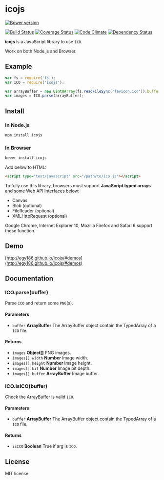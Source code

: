 # icojs

[![Bower version](https://img.shields.io/bower/v/icojs.svg?style=flat)](https://github.com/egy186/icojs)

[![Build Status](https://img.shields.io/travis/egy186/icojs.svg?style=flat)](https://travis-ci.org/egy186/icojs)
[![Coverage Status](https://img.shields.io/coveralls/egy186/icojs.svg?style=flat)](https://coveralls.io/r/egy186/icojs)
[![Code Climate](https://img.shields.io/codeclimate/github/egy186/icojs.svg?style=flat)](https://codeclimate.com/github/egy186/icojs)
[![Dependency Status](https://img.shields.io/david/egy186/icojs.svg?style=flat)](https://david-dm.org/egy186/icojs)

**icojs** is a JavaScript library to use `ICO`.

Work on both Node.js and Browser.

## Example

```js
var fs = require('fs');
var ICO = require('icojs');

var arrayBuffer = new Uint8Array(fs.readFileSync('favicon.ico')).buffer;
var images = ICO.parse(arrayBuffer);
```

## Install

### In Node.js

```sh
npm install icojs
```

### In Browser

```sh
bower install icojs
```

Add below to HTML:

```html
<script type="text/javascript" src="/path/to/ico.js"></script>
```

To fully use this library, browsers must support **JavaScript typed arrays** and some Web API Interfaces below:

- Canvas
- Blob (optional)
- FileReader (optional)
- XMLHttpRequest (optional)

Google Chrome, Internet Explorer 10, Mozilla Firefox and Safari 6 support these function.

## Demo

[http://egy186.github.io/icojs/#demos](http://egy186.github.io/icojs/#demos)

## Documentation

### ICO.parse(buffer)

Parse `ICO` and return some `PNG`(s).

#### Parameters

- `buffer` **ArrayBuffer** The ArrayBuffer object contain the TypedArray of a `ICO` file.

#### Returns

- `images` **Object[]** PNG images.
- `images[].width` **Number** Image width.
- `images[].height` **Number** Image height.
- `images[].bit` **Number** Image bit depth.
- `images[].buffer` **ArrayBuffer** Image buffer.

### ICO.isICO(buffer)

Check the ArrayBuffer is valid `ICO`.

#### Parameters

- `buffer` **ArrayBuffer** The ArrayBuffer object contain the TypedArray of a `ICO` file.

#### Returns

- `isICO` **Boolean** True if arg is `ICO`.

## License

MIT license
